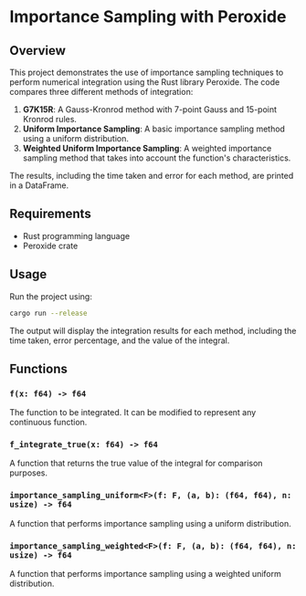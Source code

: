 # Importance Sampling with Peroxide

## Overview

This project demonstrates the use of importance sampling techniques to perform numerical integration using the Rust library Peroxide. The code compares three different methods of integration:

1. **G7K15R**: A Gauss-Kronrod method with 7-point Gauss and 15-point Kronrod rules.
2. **Uniform Importance Sampling**: A basic importance sampling method using a uniform distribution.
3. **Weighted Uniform Importance Sampling**: A weighted importance sampling method that takes into account the function's characteristics.

The results, including the time taken and error for each method, are printed in a DataFrame.

## Requirements

- Rust programming language
- Peroxide crate

## Usage

Run the project using:

```bash
cargo run --release
```

The output will display the integration results for each method, including the time taken, error percentage, and the value of the integral.

## Functions

### `f(x: f64) -> f64`

The function to be integrated. It can be modified to represent any continuous function.

### `f_integrate_true(x: f64) -> f64`

A function that returns the true value of the integral for comparison purposes.

### `importance_sampling_uniform<F>(f: F, (a, b): (f64, f64), n: usize) -> f64`

A function that performs importance sampling using a uniform distribution.

### `importance_sampling_weighted<F>(f: F, (a, b): (f64, f64), n: usize) -> f64`

A function that performs importance sampling using a weighted uniform distribution.

